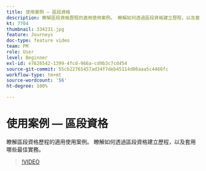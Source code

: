 ```yaml
---
title: 使用案例 — 區段資格
description: 瞭解區段資格歷程的適用使用案例。 瞭解如何透過區段資格建立歷程，以及套用哪些最佳實務。
kt: 7704
thumbnail: 334231.jpg
feature: Journeys
doc-type: feature video
team: PM
role: User
level: Beginner
exl-id: e7626542-1399-4fcd-966a-cd9b3c7cd454
source-git-commit: 55cb22765457ad34f7deb45114d06aaa5c4466fc
workflow-type: tm+mt
source-wordcount: '56'
ht-degree: 100%

---
```


# 使用案例 — 區段資格

瞭解區段資格歷程的適用使用案例。 瞭解如何透過區段資格建立歷程，以及套用哪些最佳實務。

>[!VIDEO](https://video.tv.adobe.com/v/334231?quality=12)
